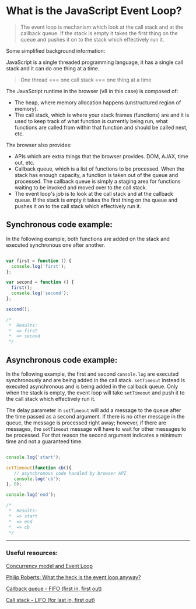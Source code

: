 ﻿# What is the JavaScript Event Loop?

> The event loop is mechanism which look at the call stack and at the callback queue. If the stack is empty it takes the first thing on the queue and pushes it on to the stack which effectively run it.

Some simplified background information:

JavaScript is a single threaded programming language, it has a single call stack and it can do one thing at a time.

> One thread === one call stack === one thing at a time

The JavaScript runtime in the browser (v8 in this case) is composed of:

- The heap, where memory allocation happens (unstructured region of memory).
- The call stack, which is where your stack frames (functions) are and it is used to keep track of what function is currently being run, what functions are called from within that function and should be called next, etc. 


The browser also provides:
- APIs which are extra things that the browser provides. DOM, AJAX, time out, etc.
- Callback queue, which is a list of functions to be processed. When the stack has enough capacity, a function is taken out of the queue and processed. The callback queue is simply a staging area for functions waiting to be invoked and moved over to the call stack.
- The event loop's job is to look at the call stack and at the callback queue. If the stack is empty it takes the first thing on the queue and pushes it on to the call stack which effectively run it.

## Synchronous code example:

In the following example, both functions are added on the stack and executed synchronous one after another.

```javascript

var first = function () {  
  console.log('first');
};

var second = function () {  
  first();
  console.log('second');
};

second();

/*
 *  Results:
 *  => first
 *  => second
 */

```

## Asynchronous code example:

In the following example, the first and second `console.log` are executed synchronously and are being added in the call stack. `setTimeout` instead is executed asynchronous and is being added in the callback queue. Only when the  stack is empty, the event loop will take `setTimeout` and push it to the call stack which effectively run it.

The delay parameter in `setTimeout` will add a message to the queue after the time passed as a second argument. If there is no other message in the queue, the message is processed right away; however, if there are messages, the `setTimeout` message will have to wait for other messages to be processed. For that reason the second argument indicates a minimum time and not a guaranteed time.

```javascript

console.log('start');

setTimeout(function cb(){
   // asynchronous code handled by browser API
   console.log('cb');
}, 0);

console.log('end');

/*
 *  Results:
 *  => start
 *  => end
 *  => cb
 */

```

---


### Useful resources:

[Concurrency model and Event Loop](https://developer.mozilla.org/en/docs/Web/JavaScript/EventLoop)

[Philip Roberts: What the heck is the event loop anyway?](https://www.youtube.com/watch?v=8aGhZQkoFbQ)

[Callback queue - FIFO (first in, first out)](https://en.wikipedia.org/wiki/FIFO_(computing_and_electronics))

[Call stack - LIFO (for last in, first out)](https://en.wikipedia.org/wiki/Stack_(abstract_data_type))
